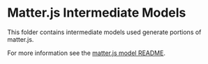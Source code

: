 # Matter.js Intermediate Models

This folder contains intermediate models used generate portions of matter.js.

For more information see the [matter.js model README](../packages/matter.js/src/model/README.md).
